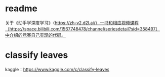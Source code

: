 # readme

关于《动手学深度学习》（https://zh-v2.d2l.ai/）一书和相应视频课程（https://space.bilibili.com/1567748478/channel/seriesdetail?sid=358497）中介绍的竞赛自己实现的代码。

# classify leaves

kaggle：https://www.kaggle.com/c/classify-leaves

